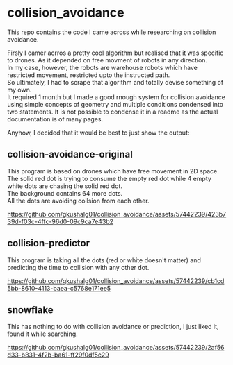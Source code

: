 # collision_avoidance
This repo contains the code I came across while researching on collision avoidance. 


Firsly I camer acrros a pretty cool algorithm but realised that it was specific to drones. As it depended on free movment of robots in any direction.    
In my case, however, the robots are warehouse robots which have restricted movement, restricted upto the instructed path.  
So ultimately, I had to scrape that algorithm and totally devise something of my own.  
It required 1 month but I made a good rnough system for collision avoidance using simple concepts of geometry and multiple conditions condensed into two statements. It is not possible to condense it in a readme as the actual documentation is of many pages.  

Anyhow, I decided that it would be best to just show the output:

## collision-avoidance-original
This program is based on drones which have free movement in 2D space.  
The solid red dot is trying to consume the empty red dot while 4 empty white dots are chasing the solid red dot.  
The background contains 64 more dots.  
All the dots are avoiding collsion from each other.  

https://github.com/gkushalg01/collision_avoidance/assets/57442239/423b739d-f03c-4ffc-96d0-09c9ca7e43b2  


## collision-predictor
This program is taking all the dots (red or white doesn't matter) and predicting the time to collision with any other dot.  

https://github.com/gkushalg01/collision_avoidance/assets/57442239/cb1cd5bb-8610-4113-baea-c5768e171ee5  

## snowflake
This has nothing to do with collision avoidance or prediction, I just liked it, found it while searching.  

https://github.com/gkushalg01/collision_avoidance/assets/57442239/2af56d33-b831-4f2b-ba61-ff29f0df5c29  








